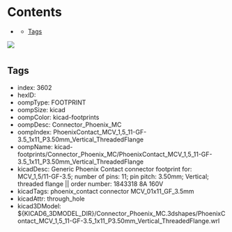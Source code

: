 



Contents
========

* [](#)
	* [Tags](#tags)
  
![][im]
# 

## Tags

- index: 3602
- hexID: 
- oompType: FOOTPRINT
- oompSize: kicad
- oompColor: kicad-footprints
- oompDesc: Connector_Phoenix_MC
- oompIndex: PhoenixContact_MCV_1,5_11-GF-3.5_1x11_P3.50mm_Vertical_ThreadedFlange
- oompName: kicad-footprints/Connector_Phoenix_MC/PhoenixContact_MCV_1,5_11-GF-3.5_1x11_P3.50mm_Vertical_ThreadedFlange
- kicadDesc: Generic Phoenix Contact connector footprint for: MCV_1,5/11-GF-3.5; number of pins: 11; pin pitch: 3.50mm; Vertical; threaded flange || order number: 1843318 8A 160V
- kicadTags: phoenix_contact connector MCV_01x11_GF_3.5mm
- kicadAttr: through_hole
- kicad3DModel: ${KICAD6_3DMODEL_DIR}/Connector_Phoenix_MC.3dshapes/PhoenixContact_MCV_1,5_11-GF-3.5_1x11_P3.50mm_Vertical_ThreadedFlange.wrl



[im]: image.png
